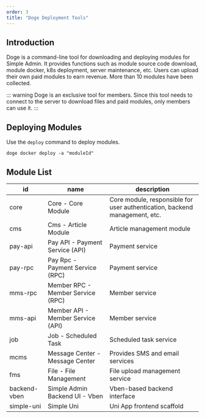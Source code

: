 ```yaml
---
order: 3
title: "Doge Deployment Tools"
---
```



## Introduction

Doge is a command-line tool for downloading and deploying modules for Simple Admin. It provides functions such as module source code download, module docker, k8s deployment, server maintenance, etc. Users can upload their own paid modules to earn revenue. More than 10 modules have been collected.

::: warning
Doge is an exclusive tool for members. Since this tool needs to connect to the server to download files and paid modules, only members can use it.
:::

## Deploying Modules

Use the `deploy` command to deploy modules.

```shell
doge docker deploy -a "moduleId"
```

## Module List


| **id**       | **name**                          | **description**                                                            |
| ------------ | --------------------------------- | -------------------------------------------------------------------------- |
| core         | Core - Core Module                | Core module, responsible for user authentication, backend management, etc. |
| cms          | Cms - Article Module              | Article management module                                                  |
| pay-api      | Pay API - Payment Service (API)   | Payment service                                                            |
| pay-rpc      | Pay Rpc - Payment Service (RPC)   | Payment service                                                            |
| mms-rpc      | Member RPC - Member Service (RPC) | Member service                                                             |
| mms-api      | Member API - Member Service (API) | Member service                                                             |
| job          | Job - Scheduled Task              | Scheduled task service                                                     |
| mcms         | Message Center - Message Center   | Provides SMS and email services                                            |
| fms          | File - File Management            | File upload management service                                             |
| backend-vben | Simple Admin Backend UI - Vben    | Vben-based backend interface                                               |
| simple-uni   | Simple Uni                        | Uni App frontend scaffold                                                  |
